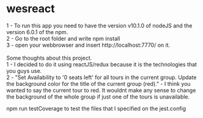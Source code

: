 # wesreact
1 - To run this app you need to have the version v10.1.0 of nodeJS and the version 6.0.1 of the npm. <br />
2 - Go to the root folder and write npm install<br />
3 - open your webbrowser and insert http://localhost:7770/ on it. <br />
<br />
Some thoughts about this project. <br />
1 - I decided to do it using reactJS/redux because it is the technologies that you guys use. <br />
2 - "Set Availability to '0 seats left' for all tours in the current group. Update the background color for the title of the current group (red)." - I think you wanted to say the current tour to red. It wouldnt make any sense to change the background of the whole group if just one of the tours is unavailable. <br />

npm run testCoverage to test the files that I specified on the jest.config
